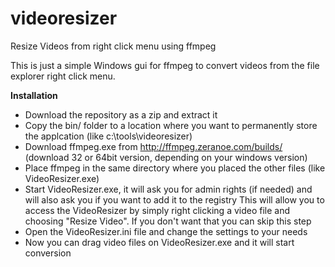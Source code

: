 videoresizer
============

Resize Videos from right click menu using ffmpeg

This is just a simple Windows gui for ffmpeg to convert videos from the file explorer right click menu.


**Installation**
- Download the repository as a zip and extract it
- Copy the bin/ folder to a location where you want to permanently store the applcation (like c:\tools\videoresizer)
- Download ffmpeg.exe from http://ffmpeg.zeranoe.com/builds/ (download 32 or 64bit version, depending on your windows version)
- Place ffmpeg in the same directory where you placed the other files (like VideoResizer.exe)
- Start VideoResizer.exe, it will ask you for admin rights (if needed) and will also ask you if you want to add it to the registry
This will allow you to access the VideoResizer by simply right clicking a video file and choosing "Resize Video".
If you don't want that you can skip this step
- Open the VideoResizer.ini file and change the settings to your needs
- Now you can drag video files on VideoResizer.exe and it will start conversion

